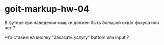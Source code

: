 # goit-markup-hw-04

В футере при наведении мышки должен быть большой охват фокуса или нет ?

Что ставим на кнопку "Заказать услугу" buttom или input ?
